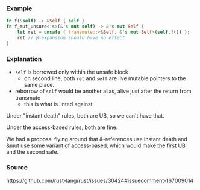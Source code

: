 ### Example

```rust
fn f(&self) -> &Self { self }
fn f_mut_unsure<'s>(&'s mut self) -> &'s mut Self {
    let ret = unsafe { transmute::<&Self, &'s mut Self>(self.f()) };
    ret // β-expansion should have no effect
}
```

### Explanation

- `self` is borrowed only within the unsafe block
  - on second line, both `ret` and `self` are live mutable pointers to the same place.
- reborrow of `self` would be another alias, alive just after the return from transmute
  - this is what is linted against
        
Under "instant death" rules, both are UB, so we can't have that.

Under the access-based rules, both are fine.

We had a proposal flying around that &-references use instant death
and &mut use some variant of access-based, which would make the first
UB and the second safe.

### Source

https://github.com/rust-lang/rust/issues/30424#issuecomment-167009014
